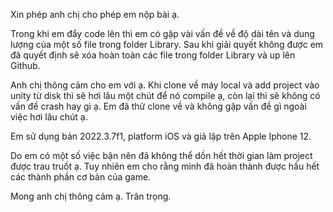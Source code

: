 Xin phép anh chị cho phép em nộp bài ạ. 

Trong khi em đẩy code lên thì em có gặp vài vấn đề về độ dài tên và dung lượng của một số file trong folder Library.
Sau khi giải quyết không được em đã quyết định sẽ xóa hoàn toàn các file trong folder Library và up lên Github.

Anh chị thông cảm cho em với ạ. Khi clone về máy local và add project vào unity từ disk thì sẽ hơi lâu một chút để nó compile ạ, còn lại thì sẽ không có vấn đề crash hay gì ạ.
Em đã thử clone về và không gặp vấn đề gì ngoài việc hơi lâu chút ạ.

Em sử dụng bản 2022.3.7f1, platform iOS và giả lập trên Apple Iphone 12.

Do em có một số việc bận nên đã không thể dồn hết thời gian làm project được trau truốt ạ. 
Tuy nhiên em cho rằng mình đã hoàn thành được hầu hết các thành phần cơ bản của game.

Mong anh chị thông cảm ạ.
Trân trọng.
